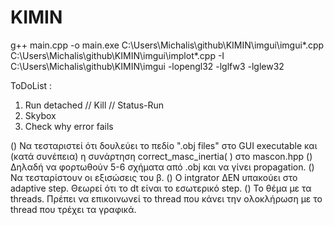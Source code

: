 # KIMIN

g++ main.cpp -o main.exe C:\Users\Michalis\github\KIMIN\imgui\imgui*.cpp C:\Users\Michalis\github\KIMIN\imgui\implot*.cpp -I C:\Users\Michalis\github\KIMIN\imgui -lopengl32 -lglfw3 -lglew32

ToDoList :
1) Run detached // Kill // Status-Run
2) Skybox
3) Check why error fails

() Να τεσταριστεί ότι δουλεύει το πεδίο ".obj files" στο GUI executable και (κατά συνέπεια) η συνάρτηση correct_masc_inertia( ) στο mascon.hpp
() Δηλαδή να φορτωθούν 5-6 σχήματα από .obj και να γίνει propagation.
() Να τεσταρίστουν οι εξισώσεις του β. 
() Ο intgrator ΔΕΝ υπακούει στο adaptive step. Θεωρεί ότι το dt είναι το εσωτερικό step.
() Το θέμα με τα threads. Πρέπει να επικοινωνεί το thread που κάνει την ολοκλήρωση με το thread που τρέχει τα γραφικά.